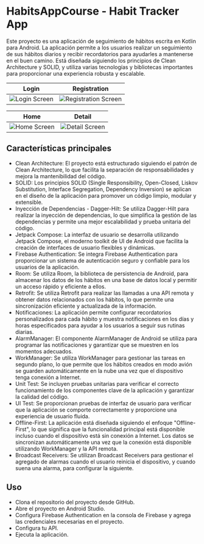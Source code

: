 # HabitsAppCourse - Habit Tracker App

Este proyecto es una aplicación de seguimiento de hábitos escrita en Kotlin para Android. La aplicación permite a los usuarios realizar un seguimiento de sus hábitos diarios y recibir recordatorios para ayudarles a mantenerse en el buen camino. Está diseñada siguiendo los principios de Clean Architecture y SOLID, y utiliza varias tecnologías y bibliotecas importantes para proporcionar una experiencia robusta y escalable.

Login             |  Registration
:-------------------------:|:-------------------------:
![Login Screen](https://github.com/MKiperszmid/HabitsAppCourse/assets/16141845/11e3d710-d2f3-4209-941c-7c59b0c27deb) | ![Registration Screen](https://github.com/MKiperszmid/HabitsAppCourse/assets/16141845/fc72f8ff-badd-48f4-99c6-23ba076b626f)

Home             |  Detail
:-------------------------:|:-------------------------:
![Home Screen](https://github.com/MKiperszmid/HabitsAppCourse/assets/16141845/84c02624-3043-4fd1-a889-ff82c0f62455) | ![Detail Screen](https://github.com/MKiperszmid/HabitsAppCourse/assets/16141845/a712bb7e-df63-4947-86e8-20057dd0f5d6)



## Características principales

- Clean Architecture: El proyecto está estructurado siguiendo el patrón de Clean Architecture, lo que facilita la separación de responsabilidades y mejora la mantenibilidad del código.
- SOLID: Los principios SOLID (Single Responsibility, Open-Closed, Liskov Substitution, Interface Segregation, Dependency Inversion) se aplican en el diseño de la aplicación para promover un código limpio, modular y extensible.
- Inyección de Dependencias - Dagger-Hilt: Se utiliza Dagger-Hilt para realizar la inyección de dependencias, lo que simplifica la gestión de las dependencias y permite una mejor escalabilidad y prueba unitaria del código.
- Jetpack Compose: La interfaz de usuario se desarrolla utilizando Jetpack Compose, el moderno toolkit de UI de Android que facilita la creación de interfaces de usuario flexibles y dinámicas.
- Firebase Authentication: Se integra Firebase Authentication para proporcionar un sistema de autenticación seguro y confiable para los usuarios de la aplicación.
- Room: Se utiliza Room, la biblioteca de persistencia de Android, para almacenar los datos de los hábitos en una base de datos local y permitir un acceso rápido y eficiente a ellos.
- Retrofit: Se utiliza Retrofit para realizar las llamadas a una API remota y obtener datos relacionados con los hábitos, lo que permite una sincronización eficiente y actualizada de la información.
- Notificaciones: La aplicación permite configurar recordatorios personalizados para cada hábito y muestra notificaciones en los días y horas especificados para ayudar a los usuarios a seguir sus rutinas diarias.
- AlarmManager: El componente AlarmManager de Android se utiliza para programar las notificaciones y garantizar que se muestren en los momentos adecuados.
- WorkManager: Se utiliza WorkManager para gestionar las tareas en segundo plano, lo que permite que los hábitos creados en modo avión se guarden automáticamente en la nube una vez que el dispositivo tenga conexión a Internet.
- Unit Test: Se incluyen pruebas unitarias para verificar el correcto funcionamiento de los componentes clave de la aplicación y garantizar la calidad del código.
- UI Test: Se proporcionan pruebas de interfaz de usuario para verificar que la aplicación se comporte correctamente y proporcione una experiencia de usuario fluida.
- Offline-First: La aplicación está diseñada siguiendo el enfoque "Offline-First", lo que significa que la funcionalidad principal está disponible incluso cuando el dispositivo está sin conexión a Internet. Los datos se sincronizan automáticamente una vez que la conexión está disponible utilizando WorkManager y la API remota.
- Broadcast Receivers: Se utilizan Broadcast Receivers para gestionar el agregado de alarmas cuando el usuario reinicia el dispositivo, y cuando suena una alarma, para configurar la siguiente.

## Uso

- Clona el repositorio del proyecto desde GitHub.
- Abre el proyecto en Android Studio.
- Configura Firebase Authentication en la consola de Firebase y agrega las credenciales necesarias en el proyecto.
- Configura tu API.
- Ejecuta la aplicación.
